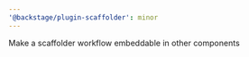```yaml
---
'@backstage/plugin-scaffolder': minor
---
```


Make a scaffolder workflow embeddable in other components
